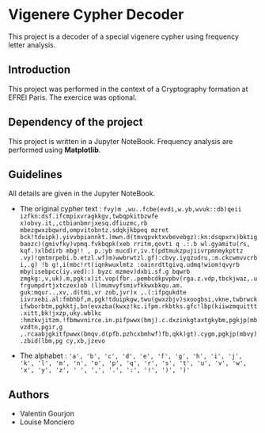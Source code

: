 # Vigenere Cypher Decoder
This project is a decoder of a special vigenere cypher using frequency letter analysis.

## Introduction 
This project was performed in the context of a Cryptography formation at EFREI Paris. The exercice was optional.

## Dependency of the project
This project is written in a Jupyter NoteBook. 
Frequency analysis are performed using **Matplotlib**.

## Guidelines

All details are given in the Jupyter NoteBook.
- The original cypher text :
```fvy)m ,wu..fcbe(evdi,w.yb,wvuk::db)qeii izfkn:dsf.ifcmpixvragkkgv,twbqpkitbzwfe x)obvy.it,,ctbianbmrjxesq.dfiuzmc,rb mbezgwxzbqwrd,ompvitobntz.sdqkjkbpeq mzret bck!tduipk).yivvbpiannkt.)mwn.d(tmvqpvktxvbevebgz):kn:dsqpxrx)bktigbaozc)(gmivfky)vpmq.fvkbqpk(xeb rritm,qovti q .:.b wl.gyamitu(rs, kqf.)xlbdirb mbg!! , p.:yb mucd)r,iv.t(pdtmukzpujiivrpmnmykpttz .vy)!qmtmrpebi.b.etzl.wf)m)wwbrwtzl.gf):cbvy.iyqzudru,:m.ckcwmvvcrb i,.g) !b g!,i(mbc!rt(iqnkwuxlmtz :oainrdttgivq.udmq!wiom!qvyrb mby(isebpcc(iy.ved):) byzc mzmev)dxbi.sf.g bqwrb zmgkg:,v,uk).m,pgk:x)it.vop(fbr..pembcdkpvpbv(rga.z.vdp,tbckjwaz,.ufrgumpdrtjxtczex)ob (l)mumvyfsmivfkkwxbkqu.am. guk:mqur..,xv,.d(tmi,vr zob,jvr)x ,.(:ifpqukdte iivrxebi.al:fmbhbf,m,pgk!tduipkgw,twu(gwxzbjv)sxoogbsi,vkne,twbrwckifwborbtm,pgkktj,bn(evxzba(kwxz!kc.ifpm.rkbtks.gfc!lbp(kiiwzmquittt.xitt,bk!jxzp,uky.wblkc :hmzkvjitzm.!fbmwvnirce.in.pifpwwx(bmj).c.dxzinkgtaxtgkybm,pgkjp(mbvzdtn,pgir,g ,.rcaabjgkitfpwwx(bmqv.d(pfb.pzhcxbmhwf)fb,qkk)gt).cygm,pgkjp(mbvy).zbid(lbm,pg cy,xb,jzevo```

- The alphabet : 
	```'a', 'b', 'c', 'd', 'e', 'f', 'g', 'h', 'i', 'j', 'k', 'l', 'm', 'n', 'o', 'p', 'q', 'r', 's', 't', 'u', 'v', 'w', 'x', 'y', 'z', ' ', ',', '.', ':', '!', ')', ')'```

## Authors 
- Valentin Gourjon
- Louise Monciero